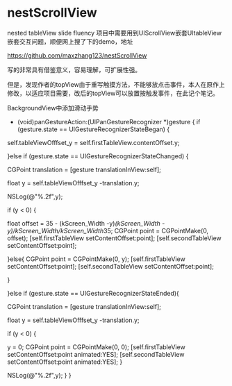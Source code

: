 # nestScrollView
nested tableView slide fluency
项目中需要用到UIScrollView嵌套UItableView嵌套交互问题，顺便网上搜了下的demo，地址

https://github.com/maxzhang123/nestScrollView

写的非常具有借鉴意义，容易理解，可扩展性强。

但是，发现作者的topView由于重写触摸方法，不能够放点击事件，本人在原作上修改，以适应项目需要，改后的topView可以放置按触发事件，在此记个笔记。

BackgroundView中添加滑动手势

- (void)panGestureAction:(UIPanGestureRecognizer *)gesture
{
if (gesture.state == UIGestureRecognizerStateBegan) {

self.tableViewOfffset_y = self.firstTableView.contentOffset.y;

}else if (gesture.state == UIGestureRecognizerStateChanged) {

CGPoint translation = [gesture translationInView:self];

float y = self.tableViewOfffset_y -translation.y;

NSLog(@"%.2f",y);

if (y < 0) {

float offset =   35 - (kScreen_Width -y)*(kScreen_Width -y)/kScreen_Width/kScreen_Width*35;
CGPoint point = CGPointMake(0, offset);
[self.firstTableView setContentOffset:point];
[self.secondTableView setContentOffset:point];

}else{
CGPoint point = CGPointMake(0, y);
[self.firstTableView setContentOffset:point];
[self.secondTableView setContentOffset:point];

}


}else if (gesture.state == UIGestureRecognizerStateEnded){

CGPoint translation = [gesture translationInView:self];

float y = self.tableViewOfffset_y -translation.y;

if (y < 0) {

y = 0;
CGPoint point = CGPointMake(0, 0);
[self.firstTableView setContentOffset:point animated:YES];
[self.secondTableView setContentOffset:point animated:YES];
}

NSLog(@"%.2f",y);
}
}
